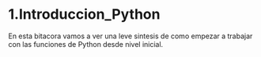 # 1.Introduccion_Python
En esta bitacora vamos a ver una leve sintesis de como empezar a trabajar con las funciones de Python desde nivel inicial.
